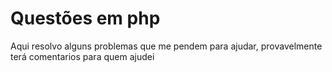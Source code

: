 <h1>Questões em php</h1>
<p> Aqui resolvo alguns problemas que me pendem para ajudar, provavelmente terá comentarios para quem ajudei</p>
